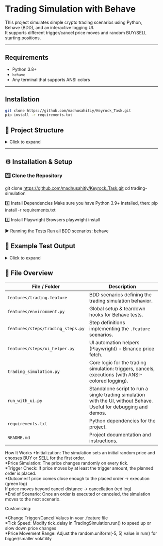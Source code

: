 # Trading Simulation with Behave

This project simulates simple crypto trading scenarios using Python, Behave (BDD), and an interactive logging UI.  
It supports different trigger/cancel price moves and random BUY/SELL starting positions.

---

## Requirements

- Python 3.8+
- `behave`
- Any terminal that supports ANSI colors

---

## Installation

```bash
git clone https://github.com/madhusahitiy/Keyrock_Task.git
pip install -r requirements.txt
```

## 📂 Project Structure

<details>
<summary>Click to expand</summary>
  
```text
trading-simulation/
├── features/
│   ├── trading.feature
│   ├── environment.py
│   └── steps/
│       ├── trading_steps.py
│       └── ui_helper.py
├── trading_simulation.py
├── run_with_ui.py
├── requirements.txt
└── README.md


```

</details> 

---

## ⚙️ Installation & Setup

### 1️⃣ Clone the Repository

git clone https://github.com/madhusahitiy/Keyrock_Task.git
cd trading-simulation

2️⃣ Install Dependencies
Make sure you have Python 3.9+ installed, then:
pip install -r requirements.txt

3️⃣ Install Playwright Browsers
playwright install

▶️ Running the Tests
Run all BDD scenarios:
behave 

## 📜 Example Test Output
<details>
<summary>Click to expand</summary>
  
```text
[02:39:24] SIMULATION STARTED @ 29252.84
[02:39:24] TRIGGER MOVE SET TO 0.001 USD
[02:39:24] CANCEL MOVE SET TO 99999.0 USD
[02:39:24] PLANNED ORDER TYPE: BUY
[02:39:24] [1;94mBUY ORDER PLACED[0m @ 29252.13
[02:39:25] [1;92mSELL ORDER EXECUTED[0m @ 29253.58


```
</details>

## 📁 File Overview

| File / Folder                     | Description                                                                                                       |
| --------------------------------- | ----------------------------------------------------------------------------------------------------------------- |
| `features/trading.feature`        | BDD scenarios defining the trading simulation behavior.                                                           |
| `features/environment.py`         | Global setup & teardown hooks for Behave tests.                                                                   |
| `features/steps/trading_steps.py` | Step definitions implementing the `.feature` scenarios.                                                           |
| `features/steps/ui_helper.py`     | UI automation helpers (Playwright) + Binance price fetch.                                                         |
| `trading_simulation.py`           | Core logic for the trading simulation: triggers, cancels, executions (with ANSI-colored logging).                 |
| `run_with_ui.py`                  | Standalone script to run a single trading simulation with the UI, without Behave. Useful for debugging and demos. |
| `requirements.txt`                | Python dependencies for the project.                                                                              |
| `README.md`                       | Project documentation and instructions.                                                                           |



How It Works
*Initialization: The simulation sets an initial random price and chooses BUY or SELL for the first order.          
*Price Simulation: The price changes randomly on every tick.                                    
*Trigger Check: If price moves by at least the trigger amount, the planned order is placed.              
*Outcome:If price comes close enough to the placed order → execution (green log)                  
         If price moves beyond cancel distance → cancellation (red log)                
*End of Scenario: Once an order is executed or canceled, the simulation moves to the next scenario.

Customizing:

*Change Trigger/Cancel Values in your .feature file                     
*Tick Speed: Modify tick_delay in TradingSimulation.run() to speed up or slow down price changes                   
*Price Movement Range: Adjust the random.uniform(-5, 5) value in run() for bigger/smaller volatility

